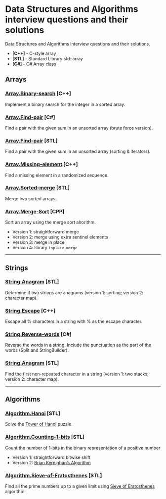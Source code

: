 # Data Structures and Algorithms interview questions and their solutions
Data Structures and Algorithms interview questions and their solutions.

* **[C++]** - C-style array
* **[STL]** - Standard Library std::array
* **[C#]** - C# Array class

## Arrays

### [Array.Binary-search](Array.Binary-search.CPP) [C++]
Implement a binary search for the integer in a sorted array.
### [Array.Find-pair](Array.Find-pair.NET) [C#]
Find a pair with the given sum in an unsorted array (brute force version).
### [Array.Find-pair](Array.Find-pair.STL) [STL]
Find a pair with the given sum in an unsorted array (sorting & iterators).
### [Array.Missing-element](Array.Missing-element.CPP) [C++]
Find a missing element in a randomized sequence.
### [Array.Sorted-merge](Array.Sorted-merge.STL) [STL]
Merge two sorted arrays.
### [Array.Merge-Sort](Array.Merge-sort.CPP) [CPP]
Sort an array using the merge sort alrorithm.
* Version 1: straightforward merge
* Version 2: merge using extra sentinel elements
* Version 3: merge in place
* Version 4: library `inplace_merge`

---

## Strings

### [String.Anagram](String.Anagram.STL) [STL]
Determine if two strings are anagrams (version 1: sorting; version 2: character map).
### [String.Escape](String.Escape.CPP) [C++]
Escape all % characters in a string with % as the escape character.
### [String.Reverse-words](String.Reverse-words.NET) [C#]
Reverse the words in a string. Include the punctuation as the part of the words (Split and StringBuilder).
### [String.Anagram](String.Non-repeated-character.STL) [STL]
Find the first non-repeated character in a string (version 1: two stacks; version 2: character map).

---

## Algorithms

### [Algorithm.Hanoi](Algorithm.Hanoi.STL) [STL]
Solve the [Tower of Hanoi](https://en.wikipedia.org/wiki/Tower_of_Hanoi) puzzle.

### [Algorithm.Counting-1-bits](Algorithm.Counting-1-bits.STL) [STL]
Count the number of 1-bits in the binary representation of a positive number 
* Version 1: straightforward bitwise shift
* Version 2: [Brian Kernighan’s Algorithm](https://graphics.stanford.edu/~seander/bithacks.html#CountBitsSetKernighan)

### [Algorithm.Sieve-of-Eratosthenes](Algorithm.Sieve-of-Eratosthenes.STL) [STL]
Find all the prime numbers up to a given limit using [Sieve of Eratosthenes](https://en.wikipedia.org/wiki/Sieve_of_Eratosthenes) algorithm